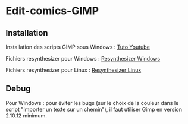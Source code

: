 # Edit-comics-GIMP

## Installation
Installation des scripts GIMP sous Windows : [Tuto Youtube](https://youtu.be/EXGLsQq9Gl4)

Fichiers resynthesizer pour Windows : [Resynthesizer Windows](http://www.mediafire.com/file/gwc928wmwti30g3/resynth_win_32_64.zip)

Fichiers resynthesizer pour Linux : [Resynthesizer Linux](https://www.gimp-forum.net/Thread-Gimp-2-10-Resynthesizer-Linux?pid=11261#pid11261)

## Debug
Pour Windows : pour éviter les bugs (sur le choix de la couleur dans le script "Importer un texte sur un chemin"), il faut utiliser Gimp en version 2.10.12 minimum.
